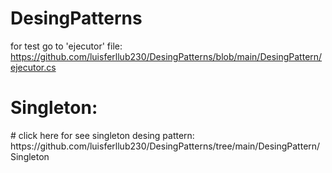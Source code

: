 # DesingPatterns

for test go to 'ejecutor' file: https://github.com/luisferllub230/DesingPatterns/blob/main/DesingPattern/ejecutor.cs
#
<h1>Singleton:</h1>
#
click here for see singleton desing pattern: https://github.com/luisferllub230/DesingPatterns/tree/main/DesingPattern/Singleton
